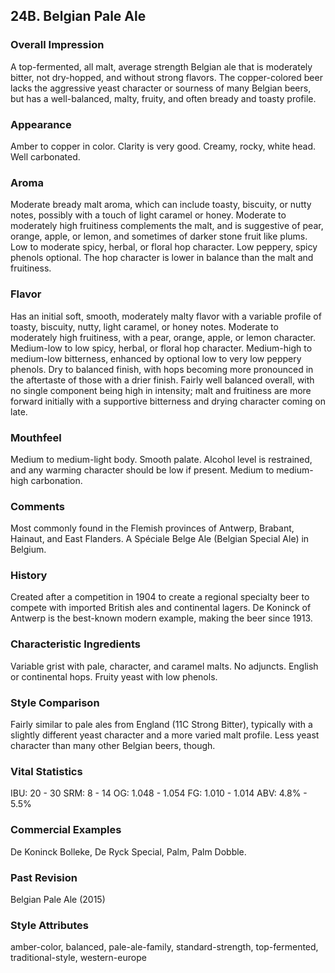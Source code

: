 ## 24B. Belgian Pale Ale

### Overall Impression

A top-fermented, all malt, average strength Belgian ale that is moderately bitter, not dry-hopped, and without strong flavors. The copper-colored beer lacks the aggressive yeast character or sourness of many Belgian beers, but has a well-balanced, malty, fruity, and often bready and toasty profile.

### Appearance

Amber to copper in color. Clarity is very good. Creamy, rocky, white head. Well carbonated.

### Aroma

Moderate bready malt aroma, which can include toasty, biscuity, or nutty notes, possibly with a touch of light caramel or honey. Moderate to moderately high fruitiness complements the malt, and is suggestive of pear, orange, apple, or lemon, and sometimes of darker stone fruit like plums. Low to moderate spicy, herbal, or floral hop character. Low peppery, spicy phenols optional. The hop character is lower in balance than the malt and fruitiness.

### Flavor

Has an initial soft, smooth, moderately malty flavor with a variable profile of toasty, biscuity, nutty, light caramel, or honey notes. Moderate to moderately high fruitiness, with a pear, orange, apple, or lemon character. Medium-low to low spicy, herbal, or floral hop character. Medium-high to medium-low bitterness, enhanced by optional low to very low peppery phenols. Dry to balanced finish, with hops becoming more pronounced in the aftertaste of those with a drier finish. Fairly well balanced overall, with no single component being high in intensity; malt and fruitiness are more forward initially with a supportive bitterness and drying character coming on late.

### Mouthfeel

Medium to medium-light body. Smooth palate. Alcohol level is restrained, and any warming character should be low if present. Medium to medium-high carbonation.

### Comments

Most commonly found in the Flemish provinces of Antwerp, Brabant, Hainaut, and East Flanders. A Spéciale Belge Ale (Belgian Special Ale) in Belgium.

### History

Created after a competition in 1904 to create a regional specialty beer to compete with imported British ales and continental lagers. De Koninck of Antwerp is the best-known modern example, making the beer since 1913.

### Characteristic Ingredients

Variable grist with pale, character, and caramel malts. No adjuncts. English or continental hops. Fruity yeast with low phenols.

### Style Comparison

Fairly similar to pale ales from England (11C Strong Bitter), typically with a slightly different yeast character and a more varied malt profile. Less yeast character than many other Belgian beers, though.

### Vital Statistics

IBU: 20 - 30
SRM: 8 - 14
OG: 1.048 - 1.054
FG: 1.010 - 1.014
ABV: 4.8% - 5.5%

### Commercial Examples

De Koninck Bolleke, De Ryck Special, Palm, Palm Dobble.

### Past Revision

Belgian Pale Ale (2015)

### Style Attributes

amber-color, balanced, pale-ale-family, standard-strength, top-fermented, traditional-style, western-europe